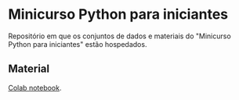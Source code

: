 # Minicurso Python para iniciantes

Repositório em que os conjuntos de dados e materiais do "Minicurso Python para iniciantes" estão hospedados.

## Material

[Colab notebook](https://github.com/lapea-UFV/minicurso_Python_para_iniciantes/blob/main/Copy_of_CursoPython.ipynb).
